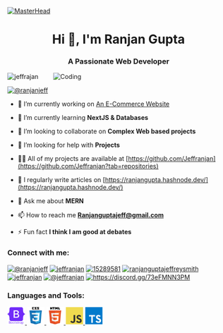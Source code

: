 [![MasterHead](https://repository-images.githubusercontent.com/588181932/e36ec678-7984-4cdd-8e4c-a3932772ff8e)](https://github.com/jeffranjan)
<h1 align="center">Hi 👋, I'm Ranjan Gupta</h1>
<h3 align="center">A Passionate Web Developer</h3>
<img align="right" alt="Coding" width="400" src="https://media.tenor.com/rePDfDWO3XoAAAAd/hacking.gif">

<p align="left"> <img src="https://komarev.com/ghpvc/?username=jeffrajan&label=Profile%20views&color=0e75b6&style=flat" alt="jeffrajan" /> </p>

<p align="left"> <a href="https://twitter.com/@ranjanjeff" target="blank"><img src="https://img.shields.io/twitter/follow/@ranjanjeff?logo=twitter&style=for-the-badge" alt="@ranjanjeff" /></a> </p>

- 🔭 I’m currently working on [An E-Commerce Website](https://my-portfolio-vert-iota-59.vercel.app)

- 🌱 I’m currently learning **NextJS & Databases**

- 👯 I’m looking to collaborate on **Complex Web based projects**

- 🤝 I’m looking for help with **Projects**

- 👨‍💻 All of my projects are available at [https://github.com/Jeffranjan](https://github.com/Jeffranjan?tab=repositories)

- 📝 I regularly write articles on [https://ranjangupta.hashnode.dev/](https://ranjangupta.hashnode.dev/)

- 💬 Ask me about **MERN**

- 📫 How to reach me **Ranjanguptajeff@gmail.com**

- ⚡ Fun fact **I think I am good at debates**

<h3 align="left">Connect with me:</h3>
<p align="left">
<a href="https://twitter.com/@ranjanjeff" target="blank"><img align="center" src="https://raw.githubusercontent.com/rahuldkjain/github-profile-readme-generator/master/src/images/icons/Social/twitter.svg" alt="@ranjanjeff" height="30" width="40" /></a>
<a href="https://linkedin.com/in/jeffranjan" target="blank"><img align="center" src="https://raw.githubusercontent.com/rahuldkjain/github-profile-readme-generator/master/src/images/icons/Social/linked-in-alt.svg" alt="jeffranjan" height="30" width="40" /></a>
<a href="https://stackoverflow.com/users/15289581" target="blank"><img align="center" src="https://raw.githubusercontent.com/rahuldkjain/github-profile-readme-generator/master/src/images/icons/Social/stack-overflow.svg" alt="15289581" height="30" width="40" /></a>
<a href="https://fb.com/ranjanguptajeffreysmith" target="blank"><img align="center" src="https://raw.githubusercontent.com/rahuldkjain/github-profile-readme-generator/master/src/images/icons/Social/facebook.svg" alt="ranjanguptajeffreysmith" height="30" width="40" /></a>
<a href="https://instagram.com/jeffranjan" target="blank"><img align="center" src="https://raw.githubusercontent.com/rahuldkjain/github-profile-readme-generator/master/src/images/icons/Social/instagram.svg" alt="jeffranjan" height="30" width="40" /></a>
<a href="https://hashnode.com/@jeffranjan" target="blank"><img align="center" src="https://raw.githubusercontent.com/rahuldkjain/github-profile-readme-generator/master/src/images/icons/Social/hashnode.svg" alt="@jeffranjan" height="30" width="40" /></a>
<a href="https://discord.gg/https://discord.gg/73eFMNN3PM" target="blank"><img align="center" src="https://raw.githubusercontent.com/rahuldkjain/github-profile-readme-generator/master/src/images/icons/Social/discord.svg" alt="https://discord.gg/73eFMNN3PM" height="30" width="40" /></a>
</p>

<h3 align="left">Languages and Tools:</h3>
<p align="left"> <a href="https://getbootstrap.com" target="_blank" rel="noreferrer"> <img src="https://raw.githubusercontent.com/devicons/devicon/master/icons/bootstrap/bootstrap-plain-wordmark.svg" alt="bootstrap" width="40" height="40"/> </a> <a href="https://www.w3schools.com/css/" target="_blank" rel="noreferrer"> <img src="https://raw.githubusercontent.com/devicons/devicon/master/icons/css3/css3-original-wordmark.svg" alt="css3" width="40" height="40"/> </a> <a href="https://www.w3.org/html/" target="_blank" rel="noreferrer"> <img src="https://raw.githubusercontent.com/devicons/devicon/master/icons/html5/html5-original-wordmark.svg" alt="html5" width="40" height="40"/> </a> <a href="https://developer.mozilla.org/en-US/docs/Web/JavaScript" target="_blank" rel="noreferrer"> <img src="https://raw.githubusercontent.com/devicons/devicon/master/icons/javascript/javascript-original.svg" alt="javascript" width="40" height="40"/> </a> <a href="https://www.typescriptlang.org/" target="_blank" rel="noreferrer"> <img src="https://raw.githubusercontent.com/devicons/devicon/master/icons/typescript/typescript-original.svg" alt="typescript" width="40" height="40"/> </a> </p>
